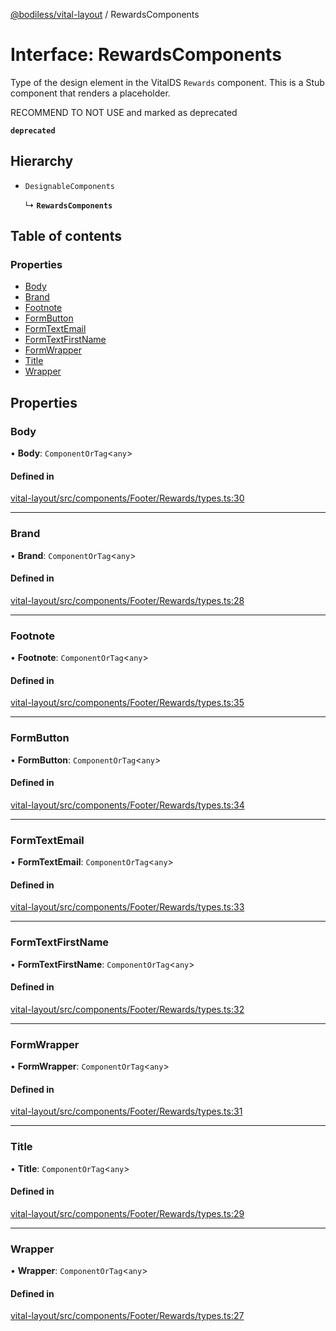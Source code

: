 [@bodiless/vital-layout](../README.md) / RewardsComponents

# Interface: RewardsComponents

Type of the design element in the VitalDS `Rewards` component.
This is a Stub component that renders a placeholder.

RECOMMEND TO NOT USE and marked as deprecated

**`deprecated`**

## Hierarchy

- `DesignableComponents`

  ↳ **`RewardsComponents`**

## Table of contents

### Properties

- [Body](RewardsComponents.md#body)
- [Brand](RewardsComponents.md#brand)
- [Footnote](RewardsComponents.md#footnote)
- [FormButton](RewardsComponents.md#formbutton)
- [FormTextEmail](RewardsComponents.md#formtextemail)
- [FormTextFirstName](RewardsComponents.md#formtextfirstname)
- [FormWrapper](RewardsComponents.md#formwrapper)
- [Title](RewardsComponents.md#title)
- [Wrapper](RewardsComponents.md#wrapper)

## Properties

### Body

• **Body**: `ComponentOrTag`<`any`\>

#### Defined in

[vital-layout/src/components/Footer/Rewards/types.ts:30](https://github.com/wodenx/Bodiless-JS/blob/cfb0cb51a/packages/vital-layout/src/components/Footer/Rewards/types.ts#L30)

___

### Brand

• **Brand**: `ComponentOrTag`<`any`\>

#### Defined in

[vital-layout/src/components/Footer/Rewards/types.ts:28](https://github.com/wodenx/Bodiless-JS/blob/cfb0cb51a/packages/vital-layout/src/components/Footer/Rewards/types.ts#L28)

___

### Footnote

• **Footnote**: `ComponentOrTag`<`any`\>

#### Defined in

[vital-layout/src/components/Footer/Rewards/types.ts:35](https://github.com/wodenx/Bodiless-JS/blob/cfb0cb51a/packages/vital-layout/src/components/Footer/Rewards/types.ts#L35)

___

### FormButton

• **FormButton**: `ComponentOrTag`<`any`\>

#### Defined in

[vital-layout/src/components/Footer/Rewards/types.ts:34](https://github.com/wodenx/Bodiless-JS/blob/cfb0cb51a/packages/vital-layout/src/components/Footer/Rewards/types.ts#L34)

___

### FormTextEmail

• **FormTextEmail**: `ComponentOrTag`<`any`\>

#### Defined in

[vital-layout/src/components/Footer/Rewards/types.ts:33](https://github.com/wodenx/Bodiless-JS/blob/cfb0cb51a/packages/vital-layout/src/components/Footer/Rewards/types.ts#L33)

___

### FormTextFirstName

• **FormTextFirstName**: `ComponentOrTag`<`any`\>

#### Defined in

[vital-layout/src/components/Footer/Rewards/types.ts:32](https://github.com/wodenx/Bodiless-JS/blob/cfb0cb51a/packages/vital-layout/src/components/Footer/Rewards/types.ts#L32)

___

### FormWrapper

• **FormWrapper**: `ComponentOrTag`<`any`\>

#### Defined in

[vital-layout/src/components/Footer/Rewards/types.ts:31](https://github.com/wodenx/Bodiless-JS/blob/cfb0cb51a/packages/vital-layout/src/components/Footer/Rewards/types.ts#L31)

___

### Title

• **Title**: `ComponentOrTag`<`any`\>

#### Defined in

[vital-layout/src/components/Footer/Rewards/types.ts:29](https://github.com/wodenx/Bodiless-JS/blob/cfb0cb51a/packages/vital-layout/src/components/Footer/Rewards/types.ts#L29)

___

### Wrapper

• **Wrapper**: `ComponentOrTag`<`any`\>

#### Defined in

[vital-layout/src/components/Footer/Rewards/types.ts:27](https://github.com/wodenx/Bodiless-JS/blob/cfb0cb51a/packages/vital-layout/src/components/Footer/Rewards/types.ts#L27)
